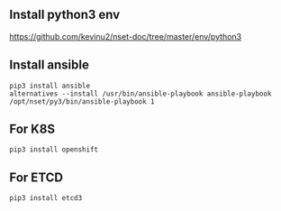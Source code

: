 
## Install python3 env
<https://github.com/kevinu2/nset-doc/tree/master/env/python3>

## Install ansible
`pip3 install ansible`<br />
`alternatives --install /usr/bin/ansible-playbook ansible-playbook /opt/nset/py3/bin/ansible-playbook 1`

## For K8S
`pip3 install openshift`

## For ETCD
`pip3 install etcd3`
